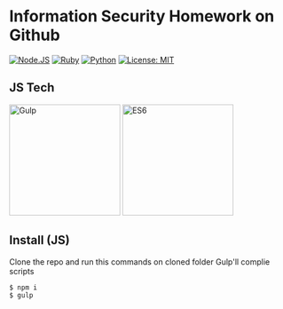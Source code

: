 # Information Security Homework on Github
[![Node.JS](https://img.shields.io/badge/npm-%3E%3D4.0-brightgreen.svg)](https://nodejs.org)
[![Ruby](https://img.shields.io/badge/Ruby-%3E2.0-red.svg)](https://www.ruby-lang.org/)
[![Python](https://img.shields.io/badge/Python-%3E%3D%203.0-blue.svg)](https://www.python.org/)
[![License: MIT](https://img.shields.io/badge/License-MIT-yellow.svg)](https://opensource.org/licenses/MIT)


## JS Tech
<img src="https://raw.githubusercontent.com/gulpjs/artwork/master/gulp-2x.png" height="200" alt="Gulp">
<img src="https://blog.codewithdan.com/wp-content/uploads/2016/04/es6-logo-300x300-270x250.png" height="200" alt="ES6">


## Install (JS)
Clone the repo and run this commands on cloned folder
Gulp'll complie scripts 
```bash
$ npm i
$ gulp
```
